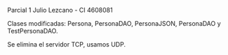 Parcial 1 Julio Lezcano - CI 4608081


Clases modificadas: Persona, PersonaDAO, PersonaJSON, PersonaDAO y TestPersonaDAO. 

Se elimina el servidor TCP, usamos UDP. 